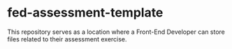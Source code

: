 # fed-assessment-template
This repository serves as a location where a Front-End Developer can store files related to their assessment exercise.
